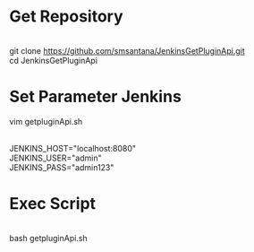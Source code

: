 # Get Repository 
</br> git clone https://github.com/smsantana/JenkinsGetPluginApi.git
</br> cd JenkinsGetPluginApi

# Set Parameter Jenkins
vim getpluginApi.sh 

</br> JENKINS_HOST="localhost:8080"
</br> JENKINS_USER="admin"
</br> JENKINS_PASS="admin123" </br> 

# Exec Script

</br> bash getpluginApi.sh
